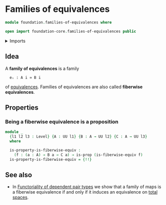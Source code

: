 # Families of equivalences

```agda
module foundation.families-of-equivalences where

open import foundation-core.families-of-equivalences public
```

<details><summary>Imports</summary>

```agda
open import foundation.equivalences
open import foundation.universe-levels

open import foundation-core.propositions
```

</details>

## Idea

A **family of equivalences** is a family

```text
  eᵢ : A i ≃ B i
```

of [equivalences](foundation-core.equivalences.md). Families of equivalences are
also called **fiberwise equivalences**.

## Properties

### Being a fiberwise equivalence is a proposition

```agda
module _
  {l1 l2 l3 : Level} {A : UU l1} {B : A → UU l2} {C : A → UU l3}
  where

  is-property-is-fiberwise-equiv :
    (f : (a : A) → B a → C a) → is-prop (is-fiberwise-equiv f)
  is-property-is-fiberwise-equiv = {!!}
```

## See also

- In
  [Functoriality of dependent pair types](foundation-core.functoriality-dependent-pair-types.md)
  we show that a family of maps is a fiberwise equivalence if and only if it
  induces an equivalence on [total spaces](foundation.dependent-pair-types.md).

